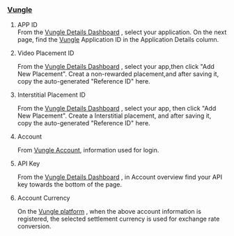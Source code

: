 ###  [Vungle](http://www.vungle.com/) 
1.   APP ID     
From the [Vungle Details Dashboard](http://www.vungle.com/) , select your application. On the next page, find the [Vungle](http://www.vungle.com/) Application ID in the Application Details column.
2.  Video Placement ID
     
     From the [Vungle Details Dashboard](http://www.vungle.com/) , select your app,then click "Add New Placement". Creat a non-rewarded placement,and after saving it, copy the auto-generated "Reference ID" here.

3.  Interstitial Placement ID    

    From the [Vungle Details Dashboard](http://www.vungle.com/) , select your app, then click "Add New Placement". Create a Interstitial placement, and after saving it, copy the auto-generated "Reference ID" here.
4. Account

    From [Vungle Account](http://www.vungle.com/),  information used for login.
5. API Key
    
     From the [Vungle Details Dashboard](http://www.vungle.com/) , in Account overview find your API key towards the bottom of the page. 
6. Account Currency

   On the  [Vungle platform](http://www.vungle.com/) , when the above account information is registered, the selected settlement currency is used for exchange rate conversion.

